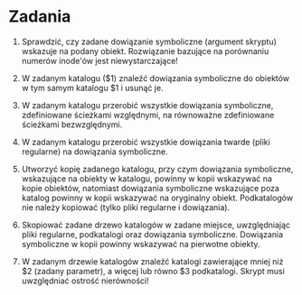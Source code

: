 # Zadania

1. Sprawdzić, czy zadane dowiązanie symboliczne (argument skryptu) wskazuje na podany obiekt. Rozwiązanie bazujące na porównaniu numerów inode'ów jest niewystarczające!

2. W zadanym katalogu ($1) znaleźć dowiązania symboliczne do obiektów w tym samym katalogu $1 i usunąć je.

3. W zadanym katalogu przerobić wszystkie dowiązania symboliczne, zdefiniowane ścieżkami względnymi, na równoważne zdefiniowane ścieżkami bezwzględnymi.

4. W zadanym katalogu przerobić wszystkie dowiązania twarde (pliki regularne) na dowiązania symboliczne.

5. Utworzyć kopię zadanego katalogu, przy czym dowiązania symboliczne, wskazujące na obiekty w katalogu, powinny w kopii wskazywać na kopie obiektów, natomiast dowiązania symboliczne wskazujące poza katalog powinny w kopii wskazywać na oryginalny obiekt. Podkatalogów nie należy kopiować (tylko pliki regularne i dowiązania).

6. Skopiować zadane drzewo katalogów w zadane miejsce, uwzględniając pliki regularne, podkatalogi oraz dowiązania symboliczne. Dowiązania symboliczne w kopii powinny wskazywać na pierwotne obiekty.

7. W zadanym drzewie katalogów znaleźć katalogi zawierające mniej niż $2 (zadany parametr), a więcej lub równo $3 podkatalogi. Skrypt musi uwzględniać ostrość nierówności!
